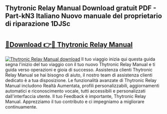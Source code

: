 ## Thytronic Relay Manual Download gratuit PDF - Part-kN3 Italiano Nuovo manuale del proprietario di riparazione 1DJSc

# <h2><a href="http://dfa7dxg.blite.top/?on=Thytronic+Relay+Manual">🔗Download 👉🔴 Thytronic Relay Manual</a></h2>

[![Thytronic Relay Manual download](https://i.imgur.com/lujVjoI.png)](http://dfa7dxg.blite.top/?on=Thytronic+Relay+Manual)
Il tuo viaggio inizia qui questa guida segna l'inizio del tuo viaggio con il tuo nuovo Thytronic Relay Manual e ti guida verso operazioni e gioia di successo. Assistenza clienti Thytronic Relay Manual se hai bisogno di aiuto, il nostro team di assistenza clienti dedicato è a tua disposizione. Le funzionalità avanzate di Thytronic Relay Manual includono Realtà Aumentata, profili personalizzabili, aggiornamenti automatici e riconoscimento vocale, tutti accessibili e personalizzati dall'interfaccia utente. Il tuo Feedback è importante, Thytronic Relay Manual. Apprezziamo il tuo contributo e ci impegniamo a migliorare continuamente.

